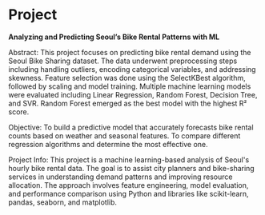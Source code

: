 # Project

**Analyzing and Predicting Seoul’s Bike Rental Patterns with ML**

Abstract: This project focuses on predicting bike rental demand using the Seoul Bike Sharing dataset. The data underwent preprocessing steps including handling outliers, encoding categorical variables, and addressing skewness. Feature selection was done using the SelectKBest algorithm, followed by scaling and model training. Multiple machine learning models were evaluated including Linear Regression, Random Forest, Decision Tree, and SVR. Random Forest emerged as the best model with the highest R² score.

Objective: To build a predictive model that accurately forecasts bike rental counts based on weather and seasonal features. To compare different regression algorithms and determine the most effective one.

Project Info: This project is a machine learning-based analysis of Seoul's hourly bike rental data. The goal is to assist city planners and bike-sharing services in understanding demand patterns and improving resource allocation. The approach involves feature engineering, model evaluation, and performance comparison using Python and libraries like scikit-learn, pandas, seaborn, and matplotlib.
